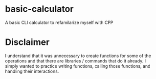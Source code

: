 # basic-calculator
A basic CLI calculator to refamilarize myself with CPP
# Disclaimer
I understand that it was unnecessary to create functions for some of the operations and that there are libraries / commands that do it already. I simply wanted to practice writing functions, calling those functions, and handling their interactions.
